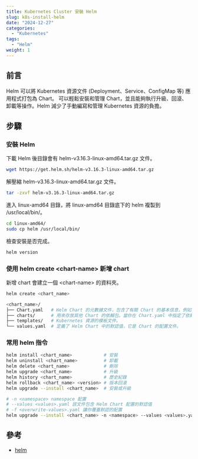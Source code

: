 ```yaml
---
title: Kubernetes Cluster 安裝 Helm
slug: k8s-install-helm
date: "2024-12-27"
categories:
  - "Kubernetes"
tags:
  - "Helm"
weight: 1
---
```


## 前言

Helm 可以將 Kubernetes 資源文件 (Deployment、Service、ConfigMap 等) 應用程式打包為 Chart。
可以輕鬆安裝和管理 Chart，並且能夠執行升級、回滾、卸載等操作。Helm 減少了手動編寫和管理 Kubernetes 資源的負擔。

## 步驟

### 安裝 Helm

下載 Helm 後目錄會有 helm-v3.16.3-linux-amd64.tar.gz 文件。

```bash
wget https://get.helm.sh/helm-v3.16.3-linux-amd64.tar.gz
```

解壓縮 helm-v3.16.3-linux-amd64.tar.gz 文件。

```bash
tar -zxvf helm-v3.16.3-linux-amd64.tar.gz
```

進入 linux-amd64 目錄，將 linux-amd64 目錄底下的 helm 複製到 /usr/local/bin/。

```bash
cd linux-amd64/
sudo cp helm /usr/local/bin/
```

檢查安裝是否完成。

```bash
helm version
```

### 使用 helm create \<chart-name\> 新增 chart

新增 chart 會建立一個 \<chart-name\> 的資料夾。 </br>

```bash
helm create <chart_name>

<chart_name>/
├── Chart.yaml   # Helm Chart 的元數據文件，包含了有關 Chart 的基本信息，例如名稱、版本、描述等。
├── charts/      # 用來存放其他 Chart 的依賴包。當你在 Chart.yaml 中指定了依賴關係時，這些依賴會被下載並放到這個目錄中。
├── templates/   # Kubernetes 資源的模板文件。
└── values.yaml  # 定義了 Helm Chart 中的默認值，它是 Chart 的配置文件。
```

### 常用 helm 指令

```bash
helm install <chart_name>            # 安裝
helm uninstall <chart_name>          # 卸載
helm delete <chart_name>             # 刪除
helm upgrade <chart_name>            # 升級
helm history <chart_name>            # 歷史紀錄
helm rollback <chart_name> <version> # 版本回滾
helm upgrade --install <chart_name>  # 安裝或升級

# -n <namespace> namespace 配置
# --values <values>.yaml 該文件包含 Helm Chart 配置的默認值
# -f <overwrite-values>.yaml 讓你覆蓋默認的配置
helm upgrade --install <chart_name> -n <namespace> --values <values>.yaml -f <overwrite-values>.yaml
```

## 參考

- [helm](https://helm.sh/)
